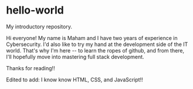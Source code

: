 # hello-world
My introductory repository.


Hi everyone! My name is Maham and I have two years of experience in Cybersecurity. I'd also like to try my hand at the development side of the IT world. That's why I'm here -- to learn the ropes of github, and from there, I'll hopefully move into mastering full stack development.

Thanks for reading!!

Edited to add: I know know HTML, CSS, and JavaScript!!
